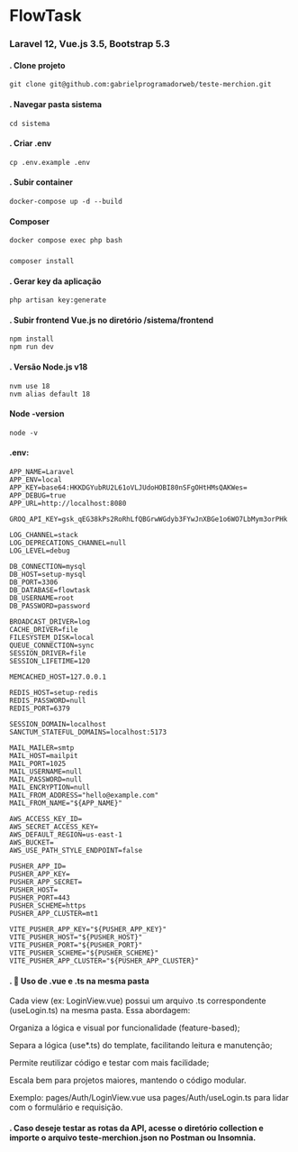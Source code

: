# FlowTask
### Laravel 12, Vue.js 3.5, Bootstrap 5.3

#### . Clone projeto  
```
git clone git@github.com:gabrielprogramadorweb/teste-merchion.git
```

#### . Navegar pasta sistema  
```
cd sistema
```

#### . Criar .env
```
cp .env.example .env
```  

#### . Subir container
```
docker-compose up -d --build
```

#### Composer

```
docker compose exec php bash
```
###
```
composer install
```

#### . Gerar key da aplicação
```
php artisan key:generate
```

#### . Subir frontend Vue.js no diretório /sistema/frontend
```
npm install
npm run dev
```


#### . Versão Node.js v18
```
nvm use 18
nvm alias default 18
```
#### Node -version
```
node -v
```

#### .env:
```
APP_NAME=Laravel
APP_ENV=local
APP_KEY=base64:HKKDGYubRU2L61oVLJUdoHOBI80nSFgOHtHMsQAKWes=
APP_DEBUG=true
APP_URL=http://localhost:8080

GROQ_API_KEY=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

LOG_CHANNEL=stack
LOG_DEPRECATIONS_CHANNEL=null
LOG_LEVEL=debug

DB_CONNECTION=mysql
DB_HOST=setup-mysql
DB_PORT=3306
DB_DATABASE=flowtask
DB_USERNAME=root
DB_PASSWORD=password

BROADCAST_DRIVER=log
CACHE_DRIVER=file
FILESYSTEM_DISK=local
QUEUE_CONNECTION=sync
SESSION_DRIVER=file
SESSION_LIFETIME=120

MEMCACHED_HOST=127.0.0.1

REDIS_HOST=setup-redis
REDIS_PASSWORD=null
REDIS_PORT=6379

SESSION_DOMAIN=localhost
SANCTUM_STATEFUL_DOMAINS=localhost:5173

MAIL_MAILER=smtp
MAIL_HOST=mailpit
MAIL_PORT=1025
MAIL_USERNAME=null
MAIL_PASSWORD=null
MAIL_ENCRYPTION=null
MAIL_FROM_ADDRESS="hello@example.com"
MAIL_FROM_NAME="${APP_NAME}"

AWS_ACCESS_KEY_ID=
AWS_SECRET_ACCESS_KEY=
AWS_DEFAULT_REGION=us-east-1
AWS_BUCKET=
AWS_USE_PATH_STYLE_ENDPOINT=false

PUSHER_APP_ID=
PUSHER_APP_KEY=
PUSHER_APP_SECRET=
PUSHER_HOST=
PUSHER_PORT=443
PUSHER_SCHEME=https
PUSHER_APP_CLUSTER=mt1

VITE_PUSHER_APP_KEY="${PUSHER_APP_KEY}"
VITE_PUSHER_HOST="${PUSHER_HOST}"
VITE_PUSHER_PORT="${PUSHER_PORT}"
VITE_PUSHER_SCHEME="${PUSHER_SCHEME}"
VITE_PUSHER_APP_CLUSTER="${PUSHER_APP_CLUSTER}"

```

#### . 🧩 Uso de .vue e .ts na mesma pasta
Cada view (ex: LoginView.vue) possui um arquivo .ts correspondente (useLogin.ts) na mesma pasta. Essa abordagem:

Organiza a lógica e visual por funcionalidade (feature-based);

Separa a lógica (use*.ts) do template, facilitando leitura e manutenção;

Permite reutilizar código e testar com mais facilidade;

Escala bem para projetos maiores, mantendo o código modular.

Exemplo: pages/Auth/LoginView.vue usa pages/Auth/useLogin.ts para lidar com o formulário e requisição.

#### . Caso deseje testar as rotas da API, acesse o diretório collection e importe o arquivo teste-merchion.json no Postman ou Insomnia.


